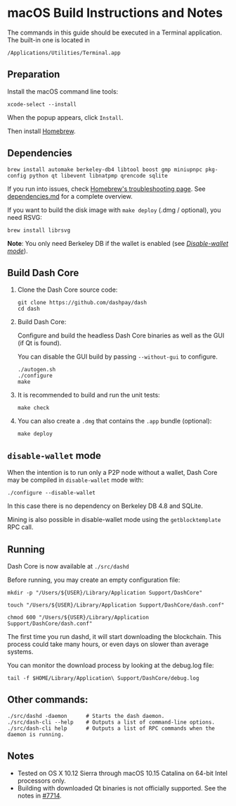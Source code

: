 # macOS Build Instructions and Notes

The commands in this guide should be executed in a Terminal application.
The built-in one is located in
```
/Applications/Utilities/Terminal.app
```

## Preparation
Install the macOS command line tools:

```shell
xcode-select --install
```

When the popup appears, click `Install`.

Then install [Homebrew](https://brew.sh).

## Dependencies
```shell
brew install automake berkeley-db4 libtool boost gmp miniupnpc pkg-config python qt libevent libnatpmp qrencode sqlite
```

If you run into issues, check [Homebrew's troubleshooting page](https://docs.brew.sh/Troubleshooting).
See [dependencies.md](dependencies.md) for a complete overview.

If you want to build the disk image with `make deploy` (.dmg / optional), you need RSVG:
```shell
brew install librsvg
```

**Note**: You only need Berkeley DB if the wallet is enabled (see [*Disable-wallet mode*](/doc/build-osx.md#disable-wallet-mode)).

## Build Dash Core

1. Clone the Dash Core source code:
    ```shell
    git clone https://github.com/dashpay/dash
    cd dash
    ```

2.  Build Dash Core:

    Configure and build the headless Dash Core binaries as well as the GUI (if Qt is found).

    You can disable the GUI build by passing `--without-gui` to configure.
    ```shell
    ./autogen.sh
    ./configure
    make
    ```

3.  It is recommended to build and run the unit tests:
    ```shell
    make check
    ```

4.  You can also create a  `.dmg` that contains the `.app` bundle (optional):
    ```shell
    make deploy
    ```

## `disable-wallet` mode
When the intention is to run only a P2P node without a wallet, Dash Core may be
compiled in `disable-wallet` mode with:
```shell
./configure --disable-wallet
```

In this case there is no dependency on Berkeley DB 4.8 and SQLite.

Mining is also possible in disable-wallet mode using the `getblocktemplate` RPC call.

## Running

Dash Core is now available at `./src/dashd`

Before running, you may create an empty configuration file:
```shell
mkdir -p "/Users/${USER}/Library/Application Support/DashCore"

touch "/Users/${USER}/Library/Application Support/DashCore/dash.conf"

chmod 600 "/Users/${USER}/Library/Application Support/DashCore/dash.conf"
```

The first time you run dashd, it will start downloading the blockchain. This process could take many hours, or even days on slower than average systems.

You can monitor the download process by looking at the debug.log file:
```shell
tail -f $HOME/Library/Application\ Support/DashCore/debug.log
```

## Other commands:

```shell
./src/dashd -daemon      # Starts the dash daemon.
./src/dash-cli --help    # Outputs a list of command-line options.
./src/dash-cli help      # Outputs a list of RPC commands when the daemon is running.
```

## Notes

* Tested on OS X 10.12 Sierra through macOS 10.15 Catalina on 64-bit Intel
processors only.
* Building with downloaded Qt binaries is not officially supported. See the notes in [#7714](https://github.com/bitcoin/bitcoin/issues/7714).
